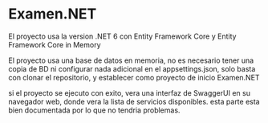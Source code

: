 # Examen.NET
El proyecto usa la version  .NET 6 con Entity Framework Core y  Entity Framework Core in Memory

El proyecto usa una base de datos en memoria, no es necesario tener una copia de BD ni configurar nada adicional en el appsettings.json,
solo basta con clonar el repositorio, y establecer como proyecto de inicio Examen.NET

si el proyecto se ejecuto con exito, vera una interfaz  de SwaggerUI en su navegador web, donde vera la lista de servicios disponibles.
esta parte esta bien documentada por lo que no tendria problemas.



